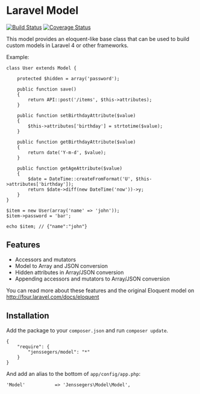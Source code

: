Laravel Model 
=============

[![Build Status](http://img.shields.io/travis/jenssegers/laravel-model.svg)](https://travis-ci.org/jenssegers/laravel-model) [![Coverage Status](http://img.shields.io/coveralls/jenssegers/laravel-model.svg)](https://coveralls.io/r/jenssegers/laravel-model)

This model provides an eloquent-like base class that can be used to build custom models in Laravel 4 or other frameworks.

Example:

    class User extends Model {

        protected $hidden = array('password');

        public function save() 
        {
            return API::post('/items', $this->attributes);
        }

        public function setBirthdayAttribute($value)
        {
            $this->attributes['birthday'] = strtotime($value);
        }

        public function getBirthdayAttribute($value)
        {
            return date('Y-m-d', $value);
        }

        public function getAgeAttribute($value)
        {
            $date = DateTime::createFromFormat('U', $this->attributes['birthday']);
            return $date->diff(new DateTime('now'))->y;
        }
    }

    $item = new User(array('name' => 'john'));
    $item->password = 'bar';

    echo $item; // {"name":"john"}

Features
--------

 - Accessors and mutators
 - Model to Array and JSON conversion
 - Hidden attributes in Array/JSON conversion
 - Appending accessors and mutators to Array/JSON conversion

You can read more about these features and the original Eloquent model on http://four.laravel.com/docs/eloquent

Installation
------------

Add the package to your `composer.json` and run `composer update`.

    {
        "require": {
            "jenssegers/model": "*"
        }
    }

And add an alias to the bottom of `app/config/app.php`:

    'Model'           => 'Jenssegers\Model\Model',

